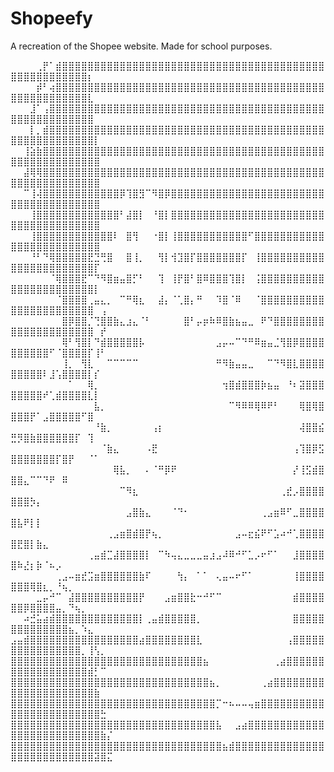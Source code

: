 # Shopeefy

A recreation of the Shopee website. Made for school purposes.

⠀⠀⠀⠀⢀⡟⠁⣾⣿⣿⣿⣿⣿⣿⣿⣿⣿⣿⣿⣿⣿⣿⣿⣿⣿⣿⣿⣿⣿⣿⣿⣿⣿⣿⣿⣿⣿⣿⣿⣿⣿⣿⣿⣿⣿⣿⣿⣿⣿⣿⣿⣿⣿⣿⣿⣿⣿⣿⣿⣿⣿⡆⠀⠀⠀
⠀⠀⠀⠀⡾⠃⢴⣿⣿⣿⣿⣿⣿⣿⣿⣿⣿⣿⣿⣿⣿⣿⣿⣿⣿⣿⣿⣿⣿⣿⣿⣿⣿⣿⣿⣿⣿⣿⣿⣿⣿⣿⣿⣿⣿⣿⣿⣿⣿⣿⣿⣿⣿⣿⣿⣿⣿⣿⣿⣿⣿⣇⠀⠀⠀
⠀⠀⠀⣸⠁⢠⣿⣿⣿⣿⣿⣿⣿⣿⣿⣿⣿⣿⣿⣿⣿⣿⣿⣿⣿⣿⣿⣿⣿⣿⣿⣿⣿⣿⣿⣿⣿⣿⣿⣿⣿⣿⣿⣿⣿⣿⣿⣿⣿⣿⣿⣿⣿⣿⣿⣿⣿⣿⣿⣿⣿⣿⠀⠀⠀
⠀⠀⠀⡇⡀⣾⣿⣿⣿⣿⣿⣿⣿⣿⣿⣿⣿⣿⣿⣿⣿⣿⣿⣿⣿⣿⣿⣿⣿⣿⣿⣿⣿⣿⣿⣿⣿⣿⣿⣿⣿⣿⣿⣿⣿⣿⣿⣿⣿⣿⣿⣿⣿⣿⣿⣿⣿⣿⣿⣿⣿⣿⡇⠀⠀
⠀⠀⢸⣵⣷⣿⣿⣿⣿⣿⣿⣿⣿⣿⣿⣿⣿⣿⣿⣿⣿⣿⣿⣿⣿⣿⣿⣿⣿⣿⣿⣿⣿⣿⣿⣿⣿⣿⣿⣿⣿⣿⣿⣿⣿⣿⣿⣿⣿⣿⣿⣿⣿⣿⣿⣿⣿⣿⣿⣿⣿⣿⣿⠀⠀
⠀⠀⣼⢿⢿⣿⣿⣿⣿⣿⣿⣿⣿⣿⣿⣿⣿⣿⣿⣿⣿⣿⣿⣿⣿⣿⣿⣿⣿⣿⣿⣿⣿⣿⣿⣿⣿⣿⣿⣿⣿⣿⣿⣿⣿⣿⣿⣿⣿⣿⣿⣿⣿⣿⣿⣿⣿⣿⣿⣿⣿⣿⣿⠀⠀
⠀⠀⠉⢸⢼⣿⣿⣿⣿⣿⣿⣿⣿⣿⣿⣿⣿⡿⢹⣿⣻⠉⠻⣿⡿⣿⣿⣿⣿⣿⣿⣿⣿⣿⣿⣿⣿⣿⣿⣿⣿⣿⣿⣿⣿⣿⣿⣿⣿⣿⣿⣿⣿⣿⣿⣿⣿⣿⣿⣿⣿⣿⣿⠀⠀
⠀⠀⠀⢸⣿⣿⣿⣿⣿⣿⣿⣿⣿⣿⣿⣿⣿⠃⣼⣿⡇⠀⠘⣿⡇⣿⣿⣿⣿⣿⣿⣿⣿⣿⣿⣿⣿⣿⣿⣿⣿⣿⣿⣿⣿⣿⣿⣿⣿⣿⣿⣿⣿⣿⣿⣿⣿⣿⣿⣿⣿⣿⣿⠀⠀
⠀⠀⠀⢸⣿⣿⣿⣿⣿⣿⣿⣿⣿⣿⣿⣿⠇⠀⣿⢻⠀⠀⠐⣿⡇⢸⣿⣿⣿⣿⣿⣿⣿⣿⣿⣿⣿⠋⣿⣿⣿⣿⣿⣿⣿⣿⣿⣿⣿⣿⣿⣿⣿⣿⣿⣿⣿⣿⣿⣿⣿⣿⣿⠀⠀
⠀⠀⠀⠘⠃⠙⢿⣿⣿⣿⣿⣿⣟⣙⢛⣿⠀⠀⣿⢸⡀⠀⠀⢻⡇⢺⣹⣿⡏⣿⣿⣿⣿⣿⣿⣿⡏⠀⢸⣿⣿⣿⣿⣿⣿⣿⣿⣿⣿⣿⣿⣿⣿⣿⣿⣿⣿⣿⣿⣿⣿⣿⡏⠀⠀
⠀⠀⠀⠀⠀⠀⠈⢿⣿⣿⣿⣟⠉⠙⠻⣿⣶⣤⣿⡋⠃⠀⠀⢹⠀⢸⡟⣿⠃⣿⠿⣿⣿⣿⢹⣿⡇⠀⢨⣿⣿⣿⣿⣿⣿⣿⣿⣿⣿⣿⣿⣿⣿⣿⣿⣿⣿⣿⣿⣿⣿⣿⡇⠀⠀
⠀⠀⠀⠀⠀⠀⠀⠈⣿⣿⣿⣿⢀⣤⣄⡀⠀⠉⠛⢿⣆⠀⠀⣼⡄⠈⢁⣿⡄⠛⠀⠀⠹⣿⠈⠿⠀⠀⠈⣿⣿⣿⣿⣿⣿⣿⣿⣿⣿⣿⣿⣿⣿⣿⣿⣿⣿⣿⣿⣿⣿⣿⠀⢠⠀
⠀⠀⠀⠀⠀⠀⠀⠀⣿⡿⣿⣿⡈⢙⣿⣿⣷⣄⣰⣄⠈⠃⠀⠀⠀⠀⠀⣿⠃⡤⡶⠷⠿⣿⣷⣦⣤⣀⠀⠟⠙⣿⣿⣿⣿⣿⣿⣿⣿⣿⣿⣿⣿⣿⣿⣿⣿⣿⣿⣿⣿⣿⠀⡞⠀
⠀⠀⠀⠀⠀⠀⠀⠀⢿⠃⢻⣿⡇⠙⣾⣿⣿⣿⣿⣿⡧⠀⠀⠀⠀⠀⠀⠀⠀⠀⠀⠀⣠⡤⠤⠉⠙⠛⠿⣶⣤⣈⢻⣿⡿⣿⣿⣿⣿⣿⣿⣿⣿⣿⣿⠋⠈⣿⣿⣿⣿⡏⢸⠃⠀
⠀⠀⠀⠀⠀⠀⠀⠀⢸⡀⠀⢻⣇⠀⠀⠉⠉⠉⠉⠉⠀⠀⠀⠀⠀⠀⠀⠀⠀⠀⠀⠀⠛⠻⣷⣤⣤⣀⠀⠀⠉⠙⠻⣿⣇⣿⣿⣿⣿⣿⣿⣿⣿⣿⠇⣸⢡⣿⣿⣿⣿⡇⡎⠀⠀
⠀⠀⠀⠀⠀⠀⠀⠀⠀⠁⠀⠀⢿⡀⠀⠀⠀⠀⠀⠀⠀⠀⠀⠀⠀⠀⠀⠀⠀⠀⠀⠀⠀⢲⣿⣾⣿⣿⣿⡷⣦⣤⠀⠘⠆⣽⣿⣿⣿⣿⣿⣿⣿⣿⠞⢁⣾⣿⣿⣿⣿⣇⡇⠀⠀
⠀⠀⠀⠀⠀⠀⠀⠀⠀⠀⠀⠀⠀⣧⡀⠀⠀⠀⠀⠀⠀⠀⠀⠀⠀⠀⠀⠀⠀⠀⠀⠀⠀⠀⠉⠻⠿⠿⢿⠿⠟⠃⠀⠀⠀⢿⣿⢿⣿⣿⣿⣿⡟⠁⣠⣿⣿⣿⣿⣿⠋⣿⠀⠀⠀
⠀⠀⠀⠀⠀⠀⠀⠀⠀⠀⠀⠀⠀⠘⣷⡀⠀⠀⠀⠀⠀⠀⢠⡆⠀⠀⠀⠀⠀⠀⠀⠀⠀⠀⠀⠀⠀⠀⠀⠀⠀⠀⠀⠀⠀⢼⣿⣿⣮⣛⡻⣿⣷⣿⣿⣿⣿⣿⣿⡏⠀⢹⠀⠀⠀
⠀⠀⠀⠀⠀⠀⠀⠀⠀⠀⠀⠀⠀⠀⠈⣷⣄⠀⠀⠀⠀⠠⣟⠀⠀⠀⠀⠀⠀⠀⠀⠀⠀⠀⠀⠀⠀⠀⠀⠀⠀⠀⠀⠀⢠⢹⣿⡿⣫⣿⣿⣿⣿⣿⣿⣿⡏⣿⡟⠀⠀⠈⠁⠀⠀
⠀⠀⠀⠀⠀⠀⠀⠀⠀⠀⠀⠀⠀⠀⠀⠀⢿⣧⡀⠀⠀⠄⠈⠛⡿⠟⠀⠀⠀⠀⠀⠀⠀⠀⠀⠀⠀⠀⠀⠀⠀⠀⠀⠀⡜⢸⣫⣾⣿⣿⣿⣄⠉⠉⠙⠟⠀⠿⠀⠀⠀⠀⠀⠀⠀
⠀⠀⠀⠀⠀⠀⠀⠀⠀⠀⠀⠀⠀⠀⠀⠀⠀⠉⠻⣆⠀⠀⠀⠀⠀⠀⠀⠀⠀⠀⠀⠀⠀⠀⠀⠀⠀⠀⠀⠀⠀⠀⢀⣞⡠⣿⣿⣿⣿⣿⣿⣿⡳⡄⠀⠀⠀⠀⠀⠀⠀⠀⠀⠀⠀
⠀⠀⠀⠀⠀⠀⠀⠀⠀⠀⠀⠀⠀⠀⠀⠀⠀⠀⣠⣿⣷⣄⠀⠀⠀⠈⠙⠂⠀⠀⠀⠀⠀⠀⠀⠀⠀⠀⠀⢀⣠⣶⠿⠋⣀⣿⣿⣿⣿⣿⣧⠟⡇⡇⠀⠀⠀⠀⠀⠀⠀⠀⠀⠀⠀
⠀⠀⠀⠀⠀⠀⠀⠀⠀⠀⠀⠀⠀⠀⠀⢀⣠⣶⣿⣾⣿⡟⢦⡀⠀⠀⠀⠀⠀⠀⠀⠀⠀⠀⠀⣠⠤⣖⣮⠟⠋⣡⠴⠚⢁⣿⣿⣿⣿⣿⣟⣿⡇⣷⣄⠀⠀⠀⠀⠀⠀⠀⠀⠀⠀
⠀⠀⠀⠀⠀⠀⠀⠀⠀⠀⠀⠀⢀⣤⣾⣉⣼⣿⣿⣿⣿⡇⠀⠉⠳⢤⣄⣀⣀⣀⣤⣰⣠⠼⠿⠚⠋⣁⡠⠖⠋⠁⠀⠀⣸⣿⣿⣿⣿⣿⠷⣜⡆⡷⠈⠦⡠⠀⠀⠀⠀⠀⠀⠀⠀
⠀⠀⠀⠀⠀⠀⠀⢀⣠⠤⣶⣞⣩⣶⣿⣿⣿⣿⣿⣿⣷⠏⠀⠀⠀⠀⢳⡄⠀⠁⠁⠀⢄⣤⠤⠖⠋⠁⠀⠀⠀⠀⠀⠀⢸⣿⣿⣿⣿⣿⣿⣿⢿⣿⣆⡀⠘⢦⡀⠀⠀⠀⠀⠀⠀
⠀⠀⠀⠀⣀⡤⠚⠉⠀⣼⣿⣿⣿⣿⣿⣿⣿⣿⣿⣿⡟⠀⠀⠀⣠⣶⣿⣿⣗⠒⠚⠋⠉⠀⠀⠀⠀⠀⠀⠀⠀⠀⠀⠀⣾⣿⣿⣿⣿⣿⣿⡿⣿⣿⣿⣿⣤⡀⠙⢦⡀⠀⠀⠀⠀
⠀⠀⠴⣚⣥⣴⣾⣿⣿⣿⣿⣿⣿⣿⣿⣿⣿⣿⣿⣿⡇⢀⣤⣾⣿⣿⣿⣿⣿⡀⠀⠀⠀⠀⠀⠀⠀⠀⠀⠀⠀⠀⠀⠀⣿⣿⣿⣿⣿⣿⣿⣿⣿⣿⣿⣿⣿⣿⣦⡀⠱⣄⠀⠀⠀
⣠⣤⣾⣿⣿⣿⣿⣿⣿⣿⣿⣿⣿⣿⣿⣿⣿⣿⣿⣿⣴⣿⣿⣿⣿⣿⣿⣿⣿⣇⠀⠀⠀⠀⠀⠀⠀⠀⠀⠀⠀⠀⠀⢠⣿⣿⣿⣿⣿⣿⣿⣿⣿⣿⣿⣿⣿⣿⣿⣿⡀⢸⢣⡀⠀
⣿⣿⣿⣿⣿⣿⣿⣿⣿⣿⣿⣿⣿⣿⣿⣿⣿⣿⣿⣿⣿⣿⣿⣿⣿⣿⣿⣿⣿⣿⣦⠀⠀⠀⠀⠀⠀⠀⠀⠀⠀⢀⣴⣿⣿⣿⣿⣿⣿⣿⣿⣿⣿⣿⣿⣿⣿⣿⣿⣿⣿⣾⡃⠉⠀
⣿⣿⣿⣿⣿⣿⣿⣿⣿⣿⣿⣿⣿⣿⣿⣿⣿⣿⣿⣿⣿⣿⣿⣿⣿⣿⣿⣿⣿⣿⣿⣦⡀⠀⠀⠀⠀⠀⠀⢀⣴⣿⣿⣿⣿⣿⣿⣿⣿⣿⣿⣿⣿⣿⣿⣿⣿⣿⣿⣿⣿⣿⣷⠀⠀
⣿⣿⣿⣿⣿⣿⣿⣿⣿⣿⣿⣿⣿⣿⣿⣿⣿⣿⣿⣿⣿⣿⣿⣿⣿⣿⣿⣿⣿⣿⣿⣿⡉⠒⠦⠤⠤⢤⣶⣿⣿⣿⣿⣿⣿⣿⣿⣿⣿⣿⣿⣿⣿⣿⣿⣿⣿⣿⣿⣿⣿⣿⣿⣓⠀
⣿⣿⣿⣿⣿⣿⣿⣿⣿⣿⣿⣿⣿⣿⣿⣿⣿⣿⣿⣿⣿⣿⣿⣿⣿⣿⣿⣿⣿⣿⣿⣿⣧⠀⠀⣠⣴⣿⣿⣿⣿⣿⣿⣿⣿⣿⣿⣿⣿⣿⣿⣿⣿⣿⣿⣿⣿⣿⣿⣿⣿⣿⣿⣷⡌
⣿⣿⣿⣿⣿⣿⣿⣿⣿⣿⣿⣿⣿⣿⣿⣿⣿⣿⣿⣿⣿⣿⣿⣿⣿⣿⣿⣿⣿⣿⣿⣿⣿⣦⣾⣿⣿⣿⣿⣿⣿⣿⣿⣿⣿⣿⣿⣿⣿⣿⣿⣿⣿⣿⣿⣿⣿⣿⣿⣿⣿⣿⣽⣿⣍
